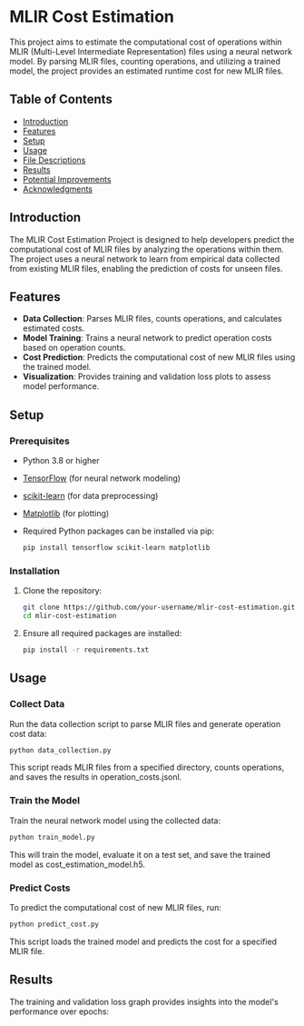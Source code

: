 # MLIR Cost Estimation

This project aims to estimate the computational cost of operations within MLIR (Multi-Level Intermediate Representation) files using a neural network model. By parsing MLIR files, counting operations, and utilizing a trained model, the project provides an estimated runtime cost for new MLIR files.

## Table of Contents

- [Introduction](#introduction)
- [Features](#features)
- [Setup](#setup)
- [Usage](#usage)
- [File Descriptions](#file-descriptions)
- [Results](#results)
- [Potential Improvements](#potential-improvements)
- [Acknowledgments](#acknowledgments)

## Introduction

The MLIR Cost Estimation Project is designed to help developers predict the computational cost of MLIR files by analyzing the operations within them. The project uses a neural network to learn from empirical data collected from existing MLIR files, enabling the prediction of costs for unseen files.

## Features

- **Data Collection**: Parses MLIR files, counts operations, and calculates estimated costs.
- **Model Training**: Trains a neural network to predict operation costs based on operation counts.
- **Cost Prediction**: Predicts the computational cost of new MLIR files using the trained model.
- **Visualization**: Provides training and validation loss plots to assess model performance.

## Setup

### Prerequisites

- Python 3.8 or higher
- [TensorFlow](https://www.tensorflow.org/install) (for neural network modeling)
- [scikit-learn](https://scikit-learn.org/stable/install.html) (for data preprocessing)
- [Matplotlib](https://matplotlib.org/stable/users/installing.html) (for plotting)
- Required Python packages can be installed via pip:

    ```bash
    pip install tensorflow scikit-learn matplotlib
    ```

### Installation

1. Clone the repository:

    ```bash
    git clone https://github.com/your-username/mlir-cost-estimation.git
    cd mlir-cost-estimation
    ```

2. Ensure all required packages are installed:

    ```bash
    pip install -r requirements.txt
    ```

## Usage

### Collect Data
Run the data collection script to parse MLIR files and generate operation cost data:

```bash
python data_collection.py
```
This script reads MLIR files from a specified directory, counts operations, and saves the results in operation_costs.jsonl.

### Train the Model
Train the neural network model using the collected data:

```bash
python train_model.py
```
This will train the model, evaluate it on a test set, and save the trained model as cost_estimation_model.h5.

### Predict Costs
To predict the computational cost of new MLIR files, run:

```bash
python predict_cost.py
```
This script loads the trained model and predicts the cost for a specified MLIR file.

## Results
The training and validation loss graph provides insights into the model's performance over epochs:


